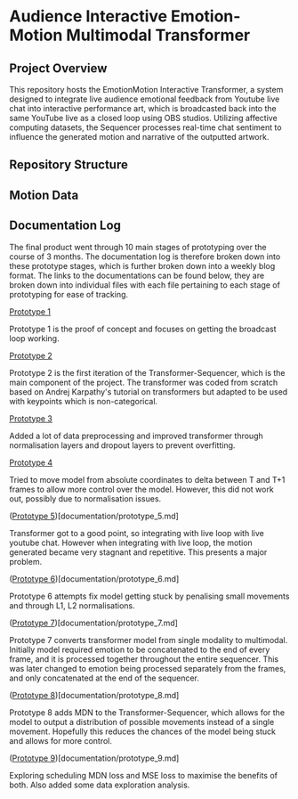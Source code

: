 # Audience Interactive Emotion-Motion Multimodal Transformer


## Project Overview
This repository hosts the EmotionMotion Interactive Transformer, a system designed to integrate live audience emotional feedback from Youtube live chat into interactive performance art, which is broadcasted back into the same YouTube live as a closed loop using OBS studios. Utilizing affective computing datasets, the Sequencer processes real-time chat sentiment to influence the generated motion and narrative of the outputted artwork.



## Repository Structure

## Motion Data





## Documentation Log

The final product went through 10 main stages of prototyping over the course of 3 months. The documentation log is therefore broken down into these prototype stages, which is further broken down into a weekly blog format. The links to the documentations can be found below, they are broken down into individual files with each file pertaining to each stage of prototyping for ease of tracking.

[<u>Prototype 1</u>](documentation/prototype_1.md)

Prototype 1 is the proof of concept and focuses on getting the broadcast loop working.

[<u>Prototype 2</u>](documentation/prototype_2.md)

Prototype 2 is the first iteration of the Transformer-Sequencer, which is the main component of the project. The transformer was coded from scratch based on Andrej Karpathy's tutorial on transformers but adapted to be used with keypoints which is non-categorical. 

[<u>Prototype 3</u>](documentation/prototype_3.md)

Added a lot of data preprocessing and improved transformer through normalisation layers and dropout layers to prevent overfitting.


[<u>Prototype 4</u>](documentation/prototype_4.md)

Tried to move model from absolute coordinates to delta between T and T+1 frames to allow more control over the model. However, this did not work out, possibly due to normalisation issues.

(<u>Prototype 5</u>)[documentation/prototype_5.md]

Transformer got to a good point, so integrating with live loop with live youtube chat. However when integrating with live loop, the motion generated became very stagnant and repetitive. This presents a major problem.

(<u>Prototype 6</u>)[documentation/prototype_6.md]

Prototype 6 attempts fix model getting stuck by penalising small movements and through L1, L2 normalisations.

(<u>Prototype 7</u>)[documentation/prototype_7.md]

Prototype 7 converts transformer model from single modality to multimodal. Initially model required emotion to be concatenated to the end of every frame, and it is processed together throughout the entire sequencer. This was later changed to emotion being processed separately from the frames, and only concatenated at the end of the sequencer.

(<u>Prototype 8</u>)[documentation/prototype_8.md]

Prototype 8 adds MDN to the Transformer-Sequencer, which allows for the model to output a distribution of possible movements instead of a single movement. Hopefully this reduces the chances of the model being stuck and allows for more control.

(<u>Prototype 9</u>)[documentation/prototype_9.md]

Exploring scheduling MDN loss and MSE loss to maximise the benefits of both. Also added some data exploration analysis.

